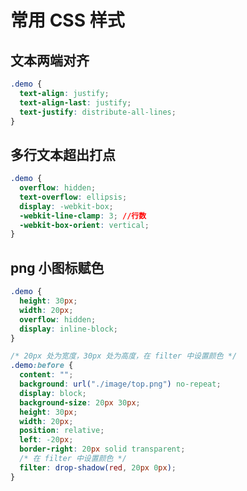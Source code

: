 <author-info date="1631092358380"></author-info>

# 常用 CSS 样式

## 文本两端对齐

```css
.demo {
  text-align: justify;
  text-align-last: justify;
  text-justify: distribute-all-lines;
}
```

## 多行文本超出打点

```css
.demo {
  overflow: hidden;
  text-overflow: ellipsis;
  display: -webkit-box;
  -webkit-line-clamp: 3; //行数
  -webkit-box-orient: vertical;
}
```

## png 小图标赋色

```css
.demo {
  height: 30px;
  width: 20px;
  overflow: hidden;
  display: inline-block;
}

/* 20px 处为宽度，30px 处为高度，在 filter 中设置颜色 */
.demo:before {
  content: "";
  background: url("./image/top.png") no-repeat;
  display: block;
  background-size: 20px 30px;
  height: 30px;
  width: 20px;
  position: relative;
  left: -20px;
  border-right: 20px solid transparent;
  /* 在 filter 中设置颜色 */
  filter: drop-shadow(red, 20px 0px);
}
```
